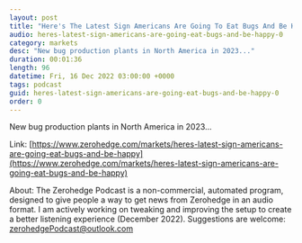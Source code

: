 ```yaml
---
layout: post
title: "Here's The Latest Sign Americans Are Going To Eat Bugs And Be Happy "
audio: heres-latest-sign-americans-are-going-eat-bugs-and-be-happy-0
category: markets
desc: "New bug production plants in North America in 2023..."
duration: 00:01:36
length: 96
datetime: Fri, 16 Dec 2022 03:00:00 +0000
tags: podcast
guid: heres-latest-sign-americans-are-going-eat-bugs-and-be-happy-0
order: 0
---
```

New bug production plants in North America in 2023...

Link: [https://www.zerohedge.com/markets/heres-latest-sign-americans-are-going-eat-bugs-and-be-happy](https://www.zerohedge.com/markets/heres-latest-sign-americans-are-going-eat-bugs-and-be-happy)

About: The Zerohedge Podcast is a non-commercial, automated program, designed to give people a way to get news from Zerohedge in an audio format.  I am actively working on tweaking and improving the setup to create a better listening experience (December 2022).  Suggestions are welcome: [zerohedgePodcast@outlook.com](mailto:zerohedgePodcast@outlook.com)